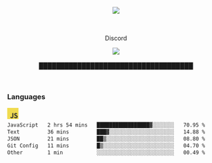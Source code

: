 <p align="center">
  <img src="https://share.dmca.gripe/EEtZKgXdFbg8aots.png">
</p>
‎<p align="center">Discord</p>

<p align="center">
  <img src="https://discord.c99.nl/widget/theme-2/287977955240706060.png">
</p>

<p align="center">████████████████████████████████████</p></br>

### Languages

<img align="left" alt="JavaScript" width="26px" src="https://raw.githubusercontent.com/github/explore/80688e429a7d4ef2fca1e82350fe8e3517d3494d/topics/javascript/javascript.png" /></br>

<!--START_SECTION:waka-->
```text
JavaScript   2 hrs 54 mins   █████████████████▓░░░░░░░   70.95 % 
Text         36 mins         ███▓░░░░░░░░░░░░░░░░░░░░░   14.88 % 
JSON         21 mins         ██▒░░░░░░░░░░░░░░░░░░░░░░   08.80 % 
Git Config   11 mins         █▒░░░░░░░░░░░░░░░░░░░░░░░   04.70 % 
Other        1 min           ░░░░░░░░░░░░░░░░░░░░░░░░░   00.49 % 
```
<!--END_SECTION:waka-->
